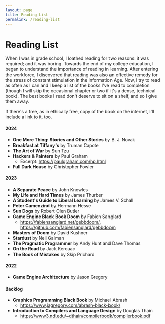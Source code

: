 ```yaml
---
layout: page
title: Reading List
permalink: /reading-list
---
```


# Reading List

When I was in grade school, I loathed reading for two reasons: it was required; and it was boring. Towards the end of my college education, I began to understand the importance of reading in learning. After entering the workforce, I discovered that reading was also an effective remedy for the stress of constant stimulation in the Information Age. Now, I try to read as often as I can and I keep a list of the books I've read to completion (though I will skip the occasional chapter or two if it's a dense, technical book). The best books I read don't deserve to sit on a shelf, and so I give them away.

If there's a free, as in ethically free, copy of the book on the internet, I'll include a link to it, too.

#### 2024

- **One More Thing: Stories and Other Stories** by B. J. Novak
- **Breakfast at Tiffany's** by Truman Capote
- **The Art of War** by Sun Tzu
- **Hackers & Painters** by Paul Graham
  - Excerpt: <https://paulgraham.com/hp.html>
- **Full Dark House** by Christopher Fowler

#### 2023

- **A Separate Peace** by John Knowles
- **My Life and Hard Times** by James Thurber
- **A Student's Guide to Liberal Learning** by James V. Schall
- **Peter Camenzind** by Hermann Hesse
- **Sun Dogs** by Robert Olen Butler
- **Game Engine Black Book Doom** by Fabien Sanglard
  - <https://fabiensanglard.net/gebbdoom/>, <https://github.com/fabiensanglard/gebbdoom>
- **Masters of Doom** by David Kushner
- **Stardust** by Neil Gaiman
- **The Pragmatic Programmer** by Andy Hunt and Dave Thomas
- **On the Road** by Jack Kerouac
- **The Book of Mistakes** by Skip Prichard

#### 2022

- **Game Engine Architecture** by Jason Gregory

#### Backlog

- **Graphics Programming Black Book** by Michael Abrash
  - <https://www.jagregory.com/abrash-black-book/>
- **Introduction to Compilers and Language Design** by Douglas Thain
  - <https://www3.nd.edu/~dthain/compilerbook/compilerbook.pdf>
